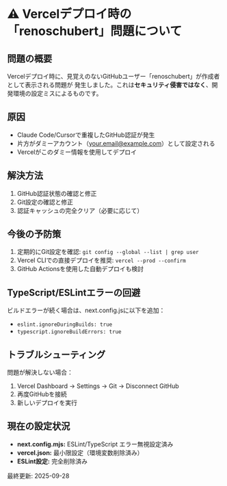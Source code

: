 # ⚠️ Vercelデプロイ時の「renoschubert」問題について

## 問題の概要
Vercelデプロイ時に、見覚えのないGitHubユーザー「renoschubert」が作成者として表示される問題が
発生しました。これは**セキュリティ侵害ではなく**、開発環境の設定ミスによるものです。

## 原因
- Claude Code/Cursorで重複したGitHub認証が発生
- 片方がダミーアカウント（your.email@example.com）として設定される
- Vercelがこのダミー情報を使用してデプロイ

## 解決方法
1. GitHub認証状態の確認と修正
2. Git設定の確認と修正
3. 認証キャッシュの完全クリア（必要に応じて）

## 今後の予防策
1. 定期的にGit設定を確認: `git config --global --list | grep user`
2. Vercel CLIでの直接デプロイを推奨: `vercel --prod --confirm`
3. GitHub Actionsを使用した自動デプロイも検討

## TypeScript/ESLintエラーの回避
ビルドエラーが続く場合は、next.config.jsに以下を追加：
- `eslint.ignoreDuringBuilds: true`
- `typescript.ignoreBuildErrors: true`

## トラブルシューティング
問題が解決しない場合：
1. Vercel Dashboard → Settings → Git → Disconnect GitHub
2. 再度GitHubを接続
3. 新しいデプロイを実行

## 現在の設定状況
- **next.config.mjs:** ESLint/TypeScript エラー無視設定済み
- **vercel.json:** 最小限設定（環境変数削除済み）
- **ESLint設定:** 完全削除済み

最終更新: 2025-09-28